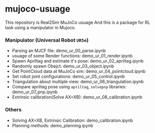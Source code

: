 # mujoco-usuage
This repository is Real2Sim MuJoCo usuage
And this is a package for RL task using a manipulator in Mujoco.

### Manipulator (Universal Robot `UR5e`)
- Parsing an MJCF file: demo_ur_00_parse.ipynb
- usuage of some Render functions: demo_ur_01_render.ipynb
- Spawn Apriltag and estimate it's pose: demo_ur_02_apriltag.ipynb
- Randomly spawn Obejct: demo_ur_03_object.ipynb
- Get PointCloud data at MuJoCo sim: demo_ur_04_pointcloud.ipynb
- Set robot joint configurations: demo_ur_05_control.ipynb
- Triangulation about multiple view: demo_ur_06_triangulation.ipynb
- Compare apriltag pose using `apriltag`, `solvepnp` libraries: demo_ur_07_pnp.ipynb
- Extrinsic calibration(Solve AX=XB): demo_ur_08_calibration.ipynb

### Others
- Solving AX=XB, Extrinsic Calibration: demo_calibration.ipynb
- Planning methods: demo_planning.ipynb
